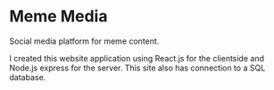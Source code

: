 # Meme Media
Social media platform for meme content.

I created this website application using React.js for the clientside and Node.js express for the server. This site also has connection to a SQL database.
